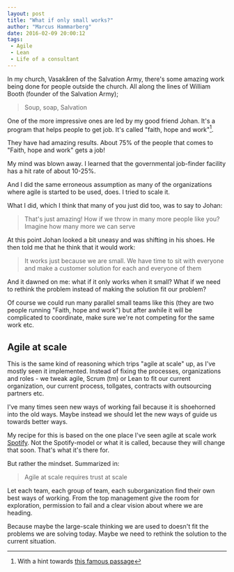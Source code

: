 ```yaml
---
layout: post
title: "What if only small works?"
author: "Marcus Hammarberg"
date: 2016-02-09 20:00:12
tags:
 - Agile
 - Lean
 - Life of a consultant
---
```


In my church, Vasakåren of the Salvation Army, there's some amazing work being done for people outside the church. All along the lines of William Booth (founder of the Salvation Army);

<blockquote>Soup, soap, Salvation</blockquote>

One of the more impressive ones are led by my good friend Johan. It's a program that helps people to get job. It's called "faith, hope and work"[^1].

They have had amazing results. About 75% of the people that comes to "Faith, hope and work" gets a job!

My mind was blown away. I learned that the governmental job-finder facility has a hit rate of about 10-25%.

And I did the same erroneous assumption as many of the organizations where agile is started to be used, does. I tried to scale it. 

<!-- excerpt-end -->
What I did, which I think that many of you just did too, was to say to Johan: 

<blockquote>That's just amazing! How if we throw in many more people like you? Imagine how many more we can serve</blockquote>

At this point Johan looked a bit uneasy and was shifting in his shoes. He then told me that he think that it would work: 

<blockquote>It works just because we are small. We have time to sit with everyone and make a customer solution for each and everyone of them</blockquote>

And it dawned on me: what if it only works when it small? What if we need to rethink the problem instead of making the solution fit our problem? 

Of course we could run many parallel small teams like this (they are two people running "Faith, hope and work") but after awhile it will be complicated to coordinate, make sure we're not competing for the same work etc. 

## Agile at scale
This is the same kind of reasoning which trips "agile at scale" up, as I've mostly seen it implemented. Instead of fixing the processes, organizations and roles - we tweak agile, Scrum (tm) or Lean to fit our current organization, our current process, tollgates, contracts with outsourcing partners etc.

I've many times seen new ways of working fail because it is shoehorned into the old ways. Maybe instead we should let the new ways of guide us towards better ways. 

My recipe for this is based on the one place I've seen agile at scale work [Spotify](http://www.spotify.com). Not the Spotify-model or what it is called, because they will change that soon. That's what it's there for. 

But rather the mindset. Summarized in: 

<blockquote>Agile at scale requires trust at scale</blockquote>

Let each team, each group of team, each suborganization find their own best ways of working. From the top management give the room for exploration, permission to fail and a clear vision about where we are heading. 

Because maybe the large-scale thinking we are used to doesn't fit the problems we are solving today. Maybe we need to rethink the solution to the current situation.   

[^1]: With a hint towards [this famous passage](https://www.biblegateway.com/passage/?search=1+Corinthians+13)